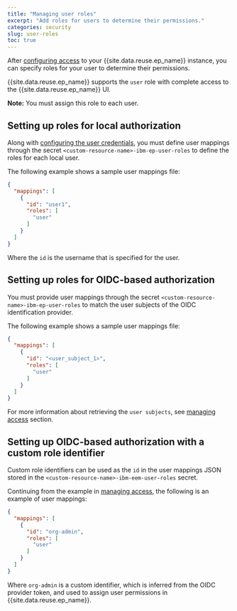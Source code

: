 ```yaml
---
title: "Managing user roles"
excerpt: "Add roles for users to determine their permissions."
categories: security
slug: user-roles
toc: true
---
```


After [configuring access](../managing-access) to your {{site.data.reuse.ep_name}} instance, you can specify roles for your user to determine their permissions.

{{site.data.reuse.ep_name}} supports the `user` role with complete access to the {{site.data.reuse.ep_name}} UI.

**Note:** You must assign this role to each user.

## Setting up roles for local authorization

Along with [configuring the user credentials](../managing-access), you must define user mappings through the secret `<custom-resource-name>-ibm-ep-user-roles` to define the roles for each local user.

The following example shows a sample user mappings file:
```json
{
  "mappings": [
    {
      "id": "user1",
      "roles": [
        "user"
      ]
    }
  ]
}
```
Where the `id` is the username that is specified for the user.

## Setting up roles for OIDC-based authorization

You must provide user mappings through the secret `<custom-resource-name>-ibm-ep-user-roles` to match the user subjects of the OIDC identification provider.

The following example shows a sample user mappings file:
```json
{
  "mappings": [
    {
      "id": "<user_subject_1>",
      "roles": [
        "user"
      ]
    }
  ]
}
```

For more information about retrieving the `user subjects`, see [managing access](../managing-access) section.

## Setting up OIDC-based authorization with a custom role identifier

Custom role identifiers can be used as the `id` in the user mappings JSON stored in the `<custom-resource-name>-ibm-eem-user-roles` secret.

Continuing from the example in [managing access](../managing-access#setting-up-oidc-based-authorization-with-a-custom-role-identifier), the following is an example of user mappings:

```json
{
  "mappings": [
    {
      "id": "org-admin",
      "roles": [
        "user"
      ]
    }
  ]
}
```

Where `org-admin` is a custom identifier, which is inferred from the OIDC provider token, and used to assign user permissions in {{site.data.reuse.ep_name}}.